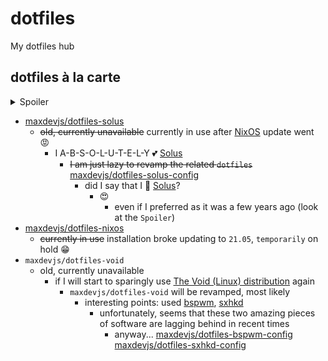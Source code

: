 # dotfiles
My dotfiles hub

## dotfiles à la carte

<details>
  <summary>Spoiler</summary>
  I am particularly excited about <a href="https://www.serpentos.com/">Serpent OS</a>, a distro from the original creator of <a href="https://getsol.us/home/">Solus</a> that should be available in the foreseeable future.
  
  
  <a href ="https://gitlab.com/serpent-os/core/moss#inspiration">Inspired</a> by a number of tools, including (but not limited to):
  <a href =""></a>
 - <a href ="https://getsol.us/articles/package-management/basics/en/">eopkg</a>/<a href ="https://github.com/solus-project/package-management/tree/master/pisi">pisi</a>
 - <a href ="https://wiki.debian.org/RPM">rpm</a>
 - <a href ="https://docs.01.org/clearlinux/latest/guides/clear/swupd.html">swupd</a>
 - <a href ="https://nixos.org/manual/nix/stable/quick-start.html">nix</a>/<a href ="https://guix.gnu.org/manual/en/html_node/Binary-Installation.html">guix</a>

 it looks extremely promising. 
 
</details>

- [maxdevjs/dotfiles-solus](https://github.com/maxdevjs/dotfiles-solus)
  - ~~old, currently unavailable~~ currently in use after [NixOS](https://nixos.org/) update went 😡
    - I A-B-S-O-L-U-T-E-L-Y 💕 [Solus](https://getsol.us/home/)
      - ~~I am just lazy to revamp the related `dotfiles`~~ [maxdevjs/dotfiles-solus-config](https://github.com/maxdevjs/dotfiles-solus-config)
        - did I say that I 💓 [Solus](https://getsol.us/home/)?
          - 😍
            - even if I preferred as it was a few years ago (look at the `Spoiler`) 
- [maxdevjs/dotfiles-nixos](https://github.com/maxdevjs/dotfiles-nixos)
  - ~~currently in use~~ installation broke updating to `21.05`, `temporarily` on hold 😁
- `maxdevjs/dotfiles-void`
  - old, currently unavailable
    - if I will start to sparingly use [The Void (Linux) distribution](https://voidlinux.org/) again
      - `maxdevjs/dotfiles-void` will be revamped, most likely
        - interesting points: used [bspwm](https://github.com/baskerville/bspwm), [sxhkd](https://github.com/baskerville/sxhkd)
          - unfortunately, seems that these two amazing pieces of software are lagging behind in recent times
            - anyway... [maxdevjs/dotfiles-bspwm-config](https://github.com/maxdevjs/dotfiles-bspwm-config) [maxdevjs/dotfiles-sxhkd-config](https://github.com/maxdevjs/dotfiles-sxhkd-config)
